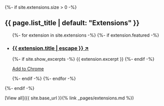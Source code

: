 {%- if site.extensions.size > 0 -%}
  <h2 class="post-list-heading">{{ page.list_title | default: "Extensions" }}</h2>
  <ul class="post-list">
    {%- for extension in site.extensions -%}
    {%- if extension.featured -%}
    <li>
      <h3>
        <a class="post-link" href="{{ extension.website }}" target="_blank">
          {{ extension.title | escape }} <span class="arrow">&#x2197;</span>
        </a>
      </h3>
      {%- if site.show_excerpts -%}
        {{ extension.excerpt }}
      {%- endif -%}
      <p><a class="download-link" href="https://chrome.google.com/webstore/detail/{{ extension.chrome_id }}" target="_blank">Add to Chrome</a></p>
    </li>
    {%- endif -%}
    {%- endfor -%}
  </ul>
{%- endif -%}

[View all]({{ site.base_url }}{% link _pages/extensions.md %})
